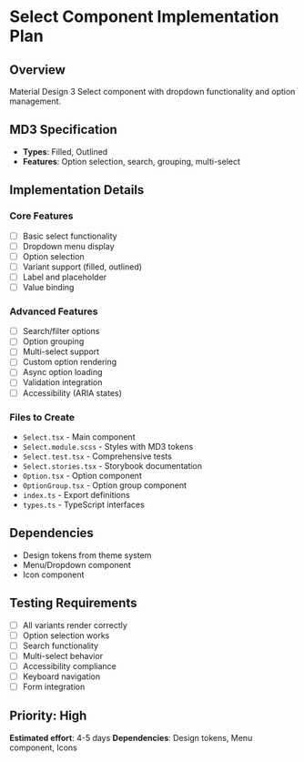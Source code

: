 # Select Component Implementation Plan

## Overview

Material Design 3 Select component with dropdown functionality and option management.

## MD3 Specification

- **Types**: Filled, Outlined
- **Features**: Option selection, search, grouping, multi-select

## Implementation Details

### Core Features

- [ ] Basic select functionality
- [ ] Dropdown menu display
- [ ] Option selection
- [ ] Variant support (filled, outlined)
- [ ] Label and placeholder
- [ ] Value binding

### Advanced Features

- [ ] Search/filter options
- [ ] Option grouping
- [ ] Multi-select support
- [ ] Custom option rendering
- [ ] Async option loading
- [ ] Validation integration
- [ ] Accessibility (ARIA states)

### Files to Create

- `Select.tsx` - Main component
- `Select.module.scss` - Styles with MD3 tokens
- `Select.test.tsx` - Comprehensive tests
- `Select.stories.tsx` - Storybook documentation
- `Option.tsx` - Option component
- `OptionGroup.tsx` - Option group component
- `index.ts` - Export definitions
- `types.ts` - TypeScript interfaces

## Dependencies

- Design tokens from theme system
- Menu/Dropdown component
- Icon component

## Testing Requirements

- [ ] All variants render correctly
- [ ] Option selection works
- [ ] Search functionality
- [ ] Multi-select behavior
- [ ] Accessibility compliance
- [ ] Keyboard navigation
- [ ] Form integration

## Priority: High

**Estimated effort**: 4-5 days
**Dependencies**: Design tokens, Menu component, Icons
